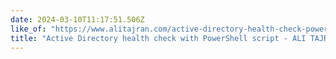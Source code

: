 ```yaml
---
date: 2024-03-10T11:17:51.506Z
like_of: "https://www.alitajran.com/active-directory-health-check-powershell-script/"
title: "Active Directory health check with PowerShell script - ALI TAJRAN"
---
```

